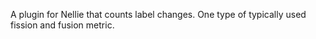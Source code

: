 A plugin for Nellie that counts label changes. One type of typically used fission and fusion metric.